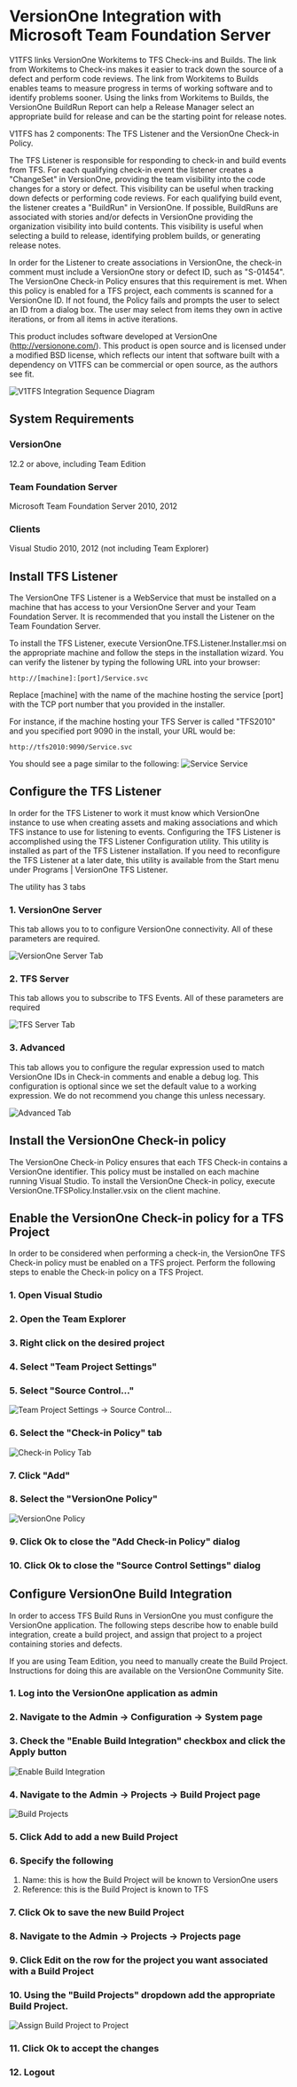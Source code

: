 # VersionOne Integration with Microsoft Team Foundation Server #

V1TFS links VersionOne Workitems to TFS Check-ins and Builds. The link from Workitems to Check-ins makes it easier to track down the source of a defect and perform code reviews. The link from Workitems to Builds enables teams to measure progress in terms of working software and to identify problems sooner. Using the links from Workitems to Builds, the VersionOne BuildRun Report can help a Release Manager select an appropriate build for release and can be the starting point for release notes.

V1TFS has 2 components: The TFS Listener and the VersionOne Check-in Policy.

The TFS Listener is responsible for responding to check-in and build events from TFS. For each qualifying check-in event the listener creates a "ChangeSet" in VersionOne, providing the team visibility into the code changes for a story or defect. This visibility can be useful when tracking down defects or performing code reviews. For each qualifying build event, the listener creates a "BuildRun" in VersionOne. If possible, BuildRuns are associated with stories and/or defects in VersionOne providing the organization visibility into build contents. This visibility is useful when selecting a build to release, identifying problem builds, or generating release notes.

In order for the Listener to create associations in VersionOne, the check-in comment must include a VersionOne story or defect ID, such as "S-01454". The VersionOne Check-in Policy ensures that this requirement is met. When this policy is enabled for a TFS project, each comments is scanned for a VersionOne ID. If not found, the Policy fails and prompts the user to select an ID from a dialog box. The user may select from items they own in active iterations, or from all items in active iterations.

This product includes software developed at VersionOne (http://versionone.com/). This product is open source and is licensed under a modified BSD license, which reflects our intent that software built with a dependency on V1TFS can be commercial or open source, as the authors see fit.

![V1TFS Integration Sequence Diagram](https://raw.github.com/versionone/V1TFS/master/Doc/images/V1TFS_Integration_Sequence.png "V1TFS Integration Sequence Diagram")

## System Requirements ##

### VersionOne ###
12.2 or above, including Team Edition

### Team Foundation Server ###
Microsoft Team Foundation Server 2010, 2012

### Clients ###
Visual Studio 2010, 2012 (not including Team Explorer)

## Install TFS Listener

The VersionOne TFS Listener is a WebService that must be installed on a machine that has access to your VersionOne Server and your Team Foundation Server. It is recommended that you install the Listener on the Team Foundation Server.

To install the TFS Listener, execute VersionOne.TFS.Listener.Installer.msi on the appropriate machine and follow the steps in the installation wizard. You can verify the listener by typing the following URL into your browser:
```url
http://[machine]:[port]/Service.svc
```

Replace [machine] with the name of the machine hosting the service [port] with the TCP port number that you provided in the installer.

For instance, if the machine hosting your TFS Server is called "TFS2010" and you specified port 9090 in the install, your URL would be:
```url
http://tfs2010:9090/Service.svc 
```
You should see a page similar to the following:
![Service Service](https://github.com/versionone/V1TFS/blob/master/Doc/images/ListenerWorks.png?raw=true "Listener Works")

## Configure the TFS Listener

In order for the TFS Listener to work it must know which VersionOne instance to use when creating assets and making associations and which TFS instance to use for listening to events. Configuring the TFS Listener is accomplished using the TFS Listener Configuration utility. This utility is installed as part of the TFS Listener installation. If you need to reconfigure the TFS Listener at a later date, this utility is available from the Start menu under Programs | VersionOne TFS Listener.

The utility has 3 tabs

### 1. VersionOne Server 

This tab allows you to to configure VersionOne connectivity. All of these parameters are required.
 
![VersionOne Server Tab](https://github.com/versionone/V1TFS/blob/master/Doc/images/V1Config.jpg?raw=true "VersionOne Server")

### 2. TFS Server 

This tab allows you to subscribe to TFS Events. All of these parameters are required
 
![TFS Server Tab](https://github.com/versionone/V1TFS/blob/master/Doc/images/TFSConfig.jpg?raw=true "TFS Server")

### 3. Advanced 

This tab allows you to configure the regular expression used to match VersionOne IDs in Check-in comments and enable a debug log. This configuration is optional since we set the default value to a working expression. We do not recommend you change this unless necessary.
 
![Advanced Tab](https://github.com/versionone/V1TFS/blob/master/Doc/images/AdvancedConfig.jpg?raw=true "Advanced")

## Install the VersionOne Check-in policy

The VersionOne Check-in Policy ensures that each TFS Check-in contains a VersionOne identifier. This policy must be installed on each machine running Visual Studio. To install the VersionOne Check-in policy, execute VersionOne.TFSPolicy.Installer.vsix on the client machine.

## Enable the VersionOne Check-in policy for a TFS Project

In order to be considered when performing a check-in, the VersionOne TFS Check-in policy must be enabled on a TFS project. Perform the following steps to enable the Check-in policy on a TFS Project.

### 1. Open Visual Studio
### 2. Open the Team Explorer
### 3. Right click on the desired project
### 4. Select "Team Project Settings"
### 5. Select "Source Control..."
![Team Project Settings -> Source Control...](https://github.com/versionone/V1TFS/blob/master/Doc/images/TFS.EnablePolicy.1.jpg?raw=true "Team Project Settings -> Source Control...")
### 6. Select the "Check-in Policy" tab
![Check-in Policy Tab](https://github.com/versionone/V1TFS/blob/master/Doc/images/TFS.EnablePolicy.2.jpg?raw=true "Check-in Policy")
### 7. Click "Add"
### 8. Select the "VersionOne Policy"
![VersionOne Policy](https://github.com/versionone/V1TFS/blob/master/Doc/images/TFS.EnablePolicy.3.jpg?raw=true "VersionOne Policy")
### 9. Click Ok to close the "Add Check-in Policy" dialog
### 10. Click Ok to close the "Source Control Settings" dialog

## Configure VersionOne Build Integration

In order to access TFS Build Runs in VersionOne you must configure the VersionOne application. The following steps describe how to enable build integration, create a build project, and assign that project to a project containing stories and defects.

If you are using Team Edition, you need to manually create the Build Project. Instructions for doing this are available on the VersionOne Community Site. 

### 1. Log into the VersionOne application as admin
### 2. Navigate to the Admin -> Configuration -> System page
### 3. Check the "Enable Build Integration" checkbox and click the Apply button
![Enable Build Integration](https://github.com/versionone/V1TFS/blob/master/Doc/images/EnableBuildIntegration.jpg?raw=true "Enable Build Integration")
### 4. Navigate to the Admin -> Projects -> Build Project page
![Build Projects](https://github.com/versionone/V1TFS/blob/master/Doc/images/BuildProjects.jpg?raw=true "Build Projects")
### 5. Click Add to add a new Build Project
### 6. Specify the following
1. Name: this is how the Build Project will be known to VersionOne users
2. Reference: this is the Build Project is known to TFS

### 7. Click Ok to save the new Build Project
### 8. Navigate to the Admin -> Projects -> Projects page
### 9. Click Edit on the row for the project you want associated with a Build Project
### 10. Using the "Build Projects" dropdown add the appropriate Build Project.
![Assign Build Project to Project](https://github.com/versionone/V1TFS/blob/master/Doc/images/AssignBuildProjectToProject.jpg?raw=true "Assign Build Project to Project")
### 11. Click Ok to accept the changes
### 12. Logout
